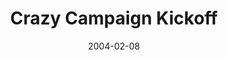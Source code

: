 ---
layout: music 
title: "Crazy Campaign Kickoff"
series: "Super Bowl"
date: 2004-02-08 
description: "Super Bowl Sunday 2004"
audio: "http://www.crossroads.net/audio/2004/2004_02_Super_Bowl/Crazy_Campaign_Kickoff_02-08-04.mp3"
audio-duration: "49:32"
src: "http://www.crossroads.net/players/media/mediumHz/bigscreen.super04.jpg"
---
